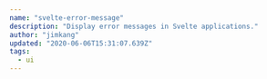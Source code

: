 ```yaml
---
name: "svelte-error-message"
description: "Display error messages in Svelte applications."
author: "jimkang"
updated: "2020-06-06T15:31:07.639Z"
tags: 
  - ui
---
```

